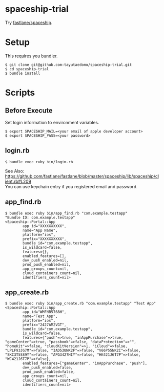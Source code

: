 # spaceship-trial
Try [fastlane/spaceship](https://github.com/fastlane/fastlane/tree/master/spaceship).


# Setup
This requires you bundler.

```
$ git clone git@github.com:tayutaedomo/spaceship-trial.git
$ cd spaceship-trial
$ bundle install
```


# Scripts
## Before Execute
Set login information to environment variables.

```
$ export SPACESHIP_MAIL=<your email of apple developer account>
$ export SPACESHIP_PASS=<your password>
```


## login.rb
```
$ bundle exec ruby bin/login.rb
```

See Also: https://github.com/fastlane/fastlane/blob/master/spaceship/lib/spaceship/client.rb#L209  
You can use keychain entry if you registered email and password.


## app_find.rb
```
$ bundle exec ruby bin/app_find.rb "com.example.testapp"
"Bundle ID: com.example.testapp"
<Spaceship::Portal::App
        app_id="XXXXXXXXXX",
        name="App Name",
        platform="ios",
        prefix="XXXXXXXXXX",
        bundle_id="com.example.testapp",
        is_wildcard=false,
        features={},
        enabled_features=[],
        dev_push_enabled=nil,
        prod_push_enabled=nil,
        app_groups_count=nil,
        cloud_containers_count=nil,
        identifiers_count=nil>
```


## app_create.rb
```
$ bundle exec ruby bin/app_create.rb "com.example.testapp" "Test App"
<Spaceship::Portal::App 
        app_id="WMFNB5768H",
        name="Test App",
        platform="ios",
        prefix="2427AM2VGT",
        bundle_id="com.example.testapp",
        is_wildcard=false,
        features={"push"=>true, "inAppPurchase"=>true, "gameCenter"=>true, "passbook"=>false, "dataProtection"=>"", "homeKit"=>false, "cloudKitVersion"=>1, "iCloud"=>false, "LPLF93JG7M"=>false, "IAD53UNK2F"=>false, "V66P55NK2I"=>false, "SKC3T5S89Y"=>false, "APG3427HIY"=>false, "HK421J6T7P"=>false, "WC421J6T7P"=>false},
        enabled_features=["gameCenter", "inAppPurchase", "push"],
        dev_push_enabled=false,
        prod_push_enabled=false,
        app_groups_count=nil,
        cloud_containers_count=nil,
        identifiers_count=nil>
```

